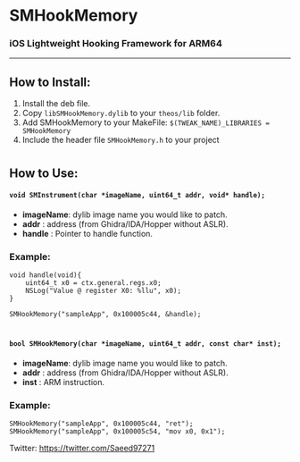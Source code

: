 # SMHookMemory
### iOS Lightweight Hooking Framework for ARM64
---

## How to Install:
1. Install the deb file.
2. Copy ```libSMHookMemory.dylib``` to your ```theos/lib``` folder.
3. Add SMHookMemory to your MakeFile:
         ```$(TWEAK_NAME)_LIBRARIES = SMHookMemory```
4. Include the header file ```SMHookMemory.h``` to your project

#
## How to Use:

#### ```void SMInstrument(char *imageName, uint64_t addr, void* handle);```
* **imageName**: dylib image name you would like to patch.
* **addr**     : address (from Ghidra/IDA/Hopper without ASLR).
* **handle**     : Pointer to handle function.

### Example:
```
void handle(void){
    uint64_t x0 = ctx.general.regs.x0;
    NSLog("Value @ register X0: %llu", x0);
}

SMHookMemory("sampleApp", 0x100005c44, &handle);
```
#
#### ```bool SMHookMemory(char *imageName, uint64_t addr, const char* inst);```
* **imageName**: dylib image name you would like to patch.
* **addr**     : address (from Ghidra/IDA/Hopper without ASLR).
* **inst**     : ARM instruction.

### Example:
```
SMHookMemory("sampleApp", 0x100005c44, "ret");
SMHookMemory("sampleApp", 0x100005c54, "mov x0, 0x1");
```

Twitter: https://twitter.com/Saeed97271
